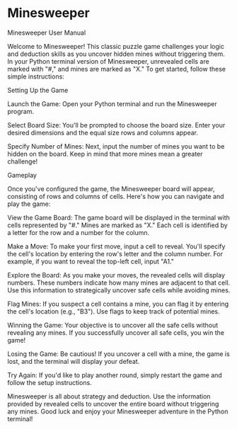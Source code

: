 # Minesweeper
Minesweeper User Manual

Welcome to Minesweeper! This classic puzzle game challenges your logic and deduction skills as you uncover hidden mines without triggering them. In your Python terminal version of Minesweeper, unrevealed cells are marked with "#," and mines are marked as "X." To get started, follow these simple instructions:

Setting Up the Game

Launch the Game: Open your Python terminal and run the Minesweeper program.

Select Board Size: You'll be prompted to choose the board size. Enter your desired dimensions and the equal size rows and columns appear.

Specify Number of Mines: Next, input the number of mines you want to be hidden on the board. Keep in mind that more mines mean a greater challenge!

Gameplay

Once you've configured the game, the Minesweeper board will appear, consisting of rows and columns of cells. Here's how you can navigate and play the game:

View the Game Board: The game board will be displayed in the terminal with cells represented by "#." Mines are marked as "X." Each cell is identified by a letter for the row and a number for the column.

Make a Move: To make your first move, input a cell to reveal. You'll specify the cell's location by entering the row's letter and the column number. For example, if you want to reveal the top-left cell, input "A1."

Explore the Board: As you make your moves, the revealed cells will display numbers. These numbers indicate how many mines are adjacent to that cell. Use this information to strategically uncover safe cells while avoiding mines.

Flag Mines: If you suspect a cell contains a mine, you can flag it by entering the cell's location (e.g., "B3"). Use flags to keep track of potential mines.

Winning the Game: Your objective is to uncover all the safe cells without revealing any mines. If you successfully uncover all safe cells, you win the game!

Losing the Game: Be cautious! If you uncover a cell with a mine, the game is lost, and the terminal will display your defeat.

Try Again: If you'd like to play another round, simply restart the game and follow the setup instructions.

Minesweeper is all about strategy and deduction. Use the information provided by revealed cells to uncover the entire board without triggering any mines. Good luck and enjoy your Minesweeper adventure in the Python terminal!